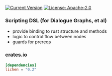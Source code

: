 [![Current Version](http://meritbadge.herokuapp.com/lichen)](https://crates.io/crates/lichen)
[![License: Apache-2.0](https://img.shields.io/crates/l/lichen.svg)](#License)

### Scripting DSL (for Dialogue Graphs, et al)

- provide binding to rust structure and methods
- logic to control flow between nodes
- guards for prereqs

### crates.io

```toml
[dependencies]
lichen = "0.2"
